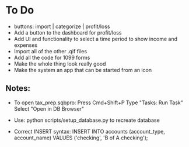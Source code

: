 # To Do
- buttons: import | categorize | profit/loss
- Add a button to the dashboard for profit/loss
- Add UI and functionality to select a time period to show income and expenses
- Import all of the other .qif files
- Add all the code for 1099 forms
- Make the whole thing look really good
- Make the system an app that can be started from an icon

## Notes:
- To open tax_prep.sqbpro:
Press Cmd+Shift+P
Type "Tasks: Run Task"
Select "Open in DB Browser"

- Use: python scripts/setup_database.py to recreate database

- Correct INSERT syntax: INSERT INTO accounts (account_type, account_name) VALUES ('checking', 'B of A checking');